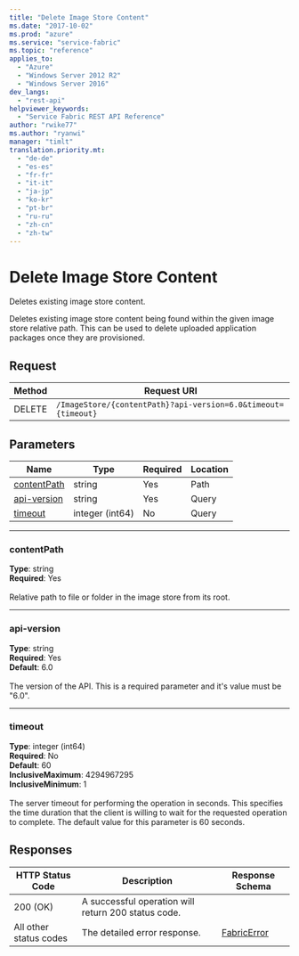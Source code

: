 ```yaml
---
title: "Delete Image Store Content"
ms.date: "2017-10-02"
ms.prod: "azure"
ms.service: "service-fabric"
ms.topic: "reference"
applies_to: 
  - "Azure"
  - "Windows Server 2012 R2"
  - "Windows Server 2016"
dev_langs: 
  - "rest-api"
helpviewer_keywords: 
  - "Service Fabric REST API Reference"
author: "rwike77"
ms.author: "ryanwi"
manager: "timlt"
translation.priority.mt: 
  - "de-de"
  - "es-es"
  - "fr-fr"
  - "it-it"
  - "ja-jp"
  - "ko-kr"
  - "pt-br"
  - "ru-ru"
  - "zh-cn"
  - "zh-tw"
---
```

# Delete Image Store Content
Deletes existing image store content.

Deletes existing image store content being found within the given image store relative path. This can be used to delete uploaded application packages once they are provisioned.

## Request
| Method | Request URI |
| ------ | ----------- |
| DELETE | `/ImageStore/{contentPath}?api-version=6.0&timeout={timeout}` |


## Parameters
| Name | Type | Required | Location |
| --- | --- | --- | --- |
| [contentPath](#contentpath) | string | Yes | Path |
| [api-version](#api-version) | string | Yes | Query |
| [timeout](#timeout) | integer (int64) | No | Query |

____
### contentPath
__Type__: string <br/>
__Required__: Yes<br/>
<br/>
Relative path to file or folder in the image store from its root.

____
### api-version
__Type__: string <br/>
__Required__: Yes<br/>
__Default__: 6.0 <br/>
<br/>
The version of the API. This is a required parameter and it's value must be "6.0".

____
### timeout
__Type__: integer (int64) <br/>
__Required__: No<br/>
__Default__: 60 <br/>
__InclusiveMaximum__: 4294967295 <br/>
__InclusiveMinimum__: 1 <br/>
<br/>
The server timeout for performing the operation in seconds. This specifies the time duration that the client is willing to wait for the requested operation to complete. The default value for this parameter is 60 seconds.

## Responses

| HTTP Status Code | Description | Response Schema |
| --- | --- | --- |
| 200 (OK) | A successful operation will return 200 status code.<br/> |  |
| All other status codes | The detailed error response.<br/> | [FabricError](sfclient-model-fabricerror.md) |
